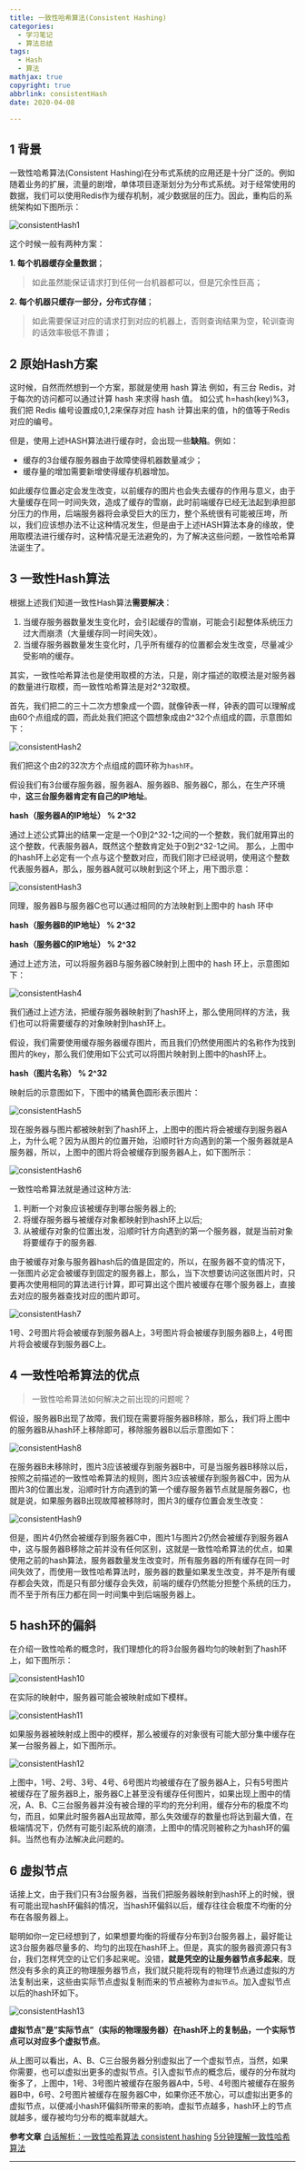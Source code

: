 ```yaml
---
title: 一致性哈希算法(Consistent Hashing)
categories:
  - 学习笔记
  - 算法总结
tags:
  - Hash
  - 算法
mathjax: true
copyright: true
abbrlink: consistentHash
date: 2020-04-08

---
```


## 1 背景
一致性哈希算法(Consistent Hashing)在分布式系统的应用还是十分广泛的。例如随着业务的扩展，流量的剧增，单体项目逐渐划分为分布式系统。对于经常使用的数据，我们可以使用Redis作为缓存机制，减少数据层的压力。因此，重构后的系统架构如下图所示：

<!--more-->

![consistentHash1](http://mzxie-image.oss-cn-hangzhou.aliyuncs.com/algorithm/papers/consistentHash1.png)

这个时候一般有两种方案：

**1. 每个机器缓存全量数据**；
>如此虽然能保证请求打到任何一台机器都可以，但是冗余性巨高；

**2. 每个机器只缓存一部分，分布式存储**；
>如此需要保证对应的请求打到对应的机器上，否则查询结果为空，轮训查询的话效率极低不靠谱；

## 2 原始Hash方案
这时候，自然而然想到一个方案，那就是使用 hash 算法 例如，有三台 Redis，对于每次的访问都可以通过计算 hash 来求得 hash 值。 如公式 h=hash(key)%3，我们把 Redis 编号设置成0,1,2来保存对应 hash 计算出来的值，h的值等于Redis对应的编号。

但是，使用上述HASH算法进行缓存时，会出现一些**缺陷**。例如：
* 缓存的3台缓存服务器由于故障使得机器数量减少；
* 缓存量的增加需要新增使得缓存机器增加。

如此缓存位置必定会发生改变，以前缓存的图片也会失去缓存的作用与意义，由于大量缓存在同一时间失效，造成了缓存的雪崩，此时前端缓存已经无法起到承担部分压力的作用，后端服务器将会承受巨大的压力，整个系统很有可能被压垮，所以，我们应该想办法不让这种情况发生，但是由于上述HASH算法本身的缘故，使用取模法进行缓存时，这种情况是无法避免的，为了解决这些问题，一致性哈希算法诞生了。

## 3 一致性Hash算法
根据上述我们知道一致性Hash算法**需要解决**：

1. 当缓存服务器数量发生变化时，会引起缓存的雪崩，可能会引起整体系统压力过大而崩溃（大量缓存同一时间失效）。
2. 当缓存服务器数量发生变化时，几乎所有缓存的位置都会发生改变，尽量减少受影响的缓存。


其实，一致性哈希算法也是使用取模的方法，只是，刚才描述的取模法是对服务器的数量进行取模，而一致性哈希算法是对2^32取模。

首先，我们把二的三十二次方想象成一个圆，就像钟表一样，钟表的圆可以理解成由60个点组成的圆，而此处我们把这个圆想象成由2^32个点组成的圆，示意图如下：

![consistentHash2](http://mzxie-image.oss-cn-hangzhou.aliyuncs.com/algorithm/papers/consistentHash2.png)

我们把这个由2的32次方个点组成的圆环称为`hash环`。


假设我们有3台缓存服务器，服务器A、服务器B、服务器C，那么，在生产环境中，**这三台服务器肯定有自己的IP地址**。

**hash（服务器A的IP地址） %  2^32**

通过上述公式算出的结果一定是一个0到2^32-1之间的一个整数，我们就用算出的这个整数，代表服务器A，既然这个整数肯定处于0到2^32-1之间。
那么，上图中的hash环上必定有一个点与这个整数对应，而我们刚才已经说明，使用这个整数代表服务器A，那么，服务器A就可以映射到这个环上，用下图示意：

![consistentHash3](http://mzxie-image.oss-cn-hangzhou.aliyuncs.com/algorithm/papers/consistentHash3.png)

同理，服务器B与服务器C也可以通过相同的方法映射到上图中的 hash 环中

**hash（服务器B的IP地址） %  2^32**

**hash（服务器C的IP地址） %  2^32**

通过上述方法，可以将服务器B与服务器C映射到上图中的 hash 环上，示意图如下：

![consistentHash4](http://mzxie-image.oss-cn-hangzhou.aliyuncs.com/algorithm/papers/consistentHash4.png)

我们通过上述方法，把缓存服务器映射到了hash环上，那么使用同样的方法，我们也可以将需要缓存的对象映射到hash环上。

假设，我们需要使用缓存服务器缓存图片，而且我们仍然使用图片的名称作为找到图片的key，那么我们使用如下公式可以将图片映射到上图中的hash环上。

**hash（图片名称） %  2^32**

映射后的示意图如下，下图中的橘黄色圆形表示图片：

![consistentHash5](http://mzxie-image.oss-cn-hangzhou.aliyuncs.com/algorithm/papers/consistentHash5.png)

现在服务器与图片都被映射到了hash环上，上图中的图片将会被缓存到服务器A上，为什么呢？因为从图片的位置开始，沿顺时针方向遇到的第一个服务器就是A服务器，所以，上图中的图片将会被缓存到服务器A上，如下图所示：


![consistentHash6](http://mzxie-image.oss-cn-hangzhou.aliyuncs.com/algorithm/papers/consistentHash6.png)

一致性哈希算法就是通过这种方法:
1. 判断一个对象应该被缓存到哪台服务器上的;
2. 将缓存服务器与被缓存对象都映射到hash环上以后;
3. 从被缓存对象的位置出发，沿顺时针方向遇到的第一个服务器，就是当前对象将要缓存于的服务器.

由于被缓存对象与服务器hash后的值是固定的，所以，在服务器不变的情况下，一张图片必定会被缓存到固定的服务器上，那么，当下次想要访问这张图片时，只要再次使用相同的算法进行计算，即可算出这个图片被缓存在哪个服务器上，直接去对应的服务器查找对应的图片即可。

![consistentHash7](http://mzxie-image.oss-cn-hangzhou.aliyuncs.com/algorithm/papers/consistentHash7.png)

1号、2号图片将会被缓存到服务器A上，3号图片将会被缓存到服务器B上，4号图片将会被缓存到服务器C上。

## 4 一致性哈希算法的优点
>一致性哈希算法如何解决之前出现的问题呢？

假设，服务器B出现了故障，我们现在需要将服务器B移除，那么，我们将上图中的服务器B从hash环上移除即可，移除服务器B以后示意图如下：

![consistentHash8](http://mzxie-image.oss-cn-hangzhou.aliyuncs.com/algorithm/papers/consistentHash8.png)

在服务器B未移除时，图片3应该被缓存到服务器B中，可是当服务器B移除以后，按照之前描述的一致性哈希算法的规则，图片3应该被缓存到服务器C中，因为从图片3的位置出发，沿顺时针方向遇到的第一个缓存服务器节点就是服务器C，也就是说，如果服务器B出现故障被移除时，图片3的缓存位置会发生改变：

![consistentHash9](http://mzxie-image.oss-cn-hangzhou.aliyuncs.com/algorithm/papers/consistentHash9.png)

但是，图片4仍然会被缓存到服务器C中，图片1与图片2仍然会被缓存到服务器A中，这与服务器B移除之前并没有任何区别，这就是一致性哈希算法的优点，如果使用之前的hash算法，服务器数量发生改变时，所有服务器的所有缓存在同一时间失效了，而使用一致性哈希算法时，服务器的数量如果发生改变，并不是所有缓存都会失效，而是只有部分缓存会失效，前端的缓存仍然能分担整个系统的压力，而不至于所有压力都在同一时间集中到后端服务器上。

## 5 hash环的偏斜
在介绍一致性哈希的概念时，我们理想化的将3台服务器均匀的映射到了hash环上，如下图所示：

![consistentHash10](http://mzxie-image.oss-cn-hangzhou.aliyuncs.com/algorithm/papers/consistentHash4.png)

在实际的映射中，服务器可能会被映射成如下模样。

![consistentHash11](http://mzxie-image.oss-cn-hangzhou.aliyuncs.com/algorithm/papers/consistentHash14.png)

如果服务器被映射成上图中的模样，那么被缓存的对象很有可能大部分集中缓存在某一台服务器上，如下图所示。

![consistentHash12](http://mzxie-image.oss-cn-hangzhou.aliyuncs.com/algorithm/papers/consistentHash15.png)

上图中，1号、2号、3号、4号、6号图片均被缓存在了服务器A上，只有5号图片被缓存在了服务器B上，服务器C上甚至没有缓存任何图片，如果出现上图中的情况，A、B、C三台服务器并没有被合理的平均的充分利用，缓存分布的极度不均匀，而且，如果此时服务器A出现故障，那么失效缓存的数量也将达到最大值，在极端情况下，仍然有可能引起系统的崩溃，上图中的情况则被称之为hash环的偏斜。当然也有办法解决此问题的。

## 6 虚拟节点
话接上文，由于我们只有3台服务器，当我们把服务器映射到hash环上的时候，很有可能出现hash环偏斜的情况，当hash环偏斜以后，缓存往往会极度不均衡的分布在各服务器上。

聪明如你一定已经想到了，如果想要均衡的将缓存分布到3台服务器上，最好能让这3台服务器尽量多的、均匀的出现在hash环上。但是，真实的服务器资源只有3台，我们怎样凭空的让它们多起来呢。没错，**就是凭空的让服务器节点多起来**，既然没有多余的真正的物理服务器节点，我们就只能将现有的物理节点通过虚拟的方法复制出来，这些由实际节点虚拟复制而来的节点被称为`虚拟节点`。加入虚拟节点以后的hash环如下。

![consistentHash13](http://mzxie-image.oss-cn-hangzhou.aliyuncs.com/algorithm/papers/consistentHash13.png)

**虚拟节点”是”实际节点”（实际的物理服务器）在hash环上的复制品，一个实际节点可以对应多个虚拟节点**。

从上图可以看出，A、B、C三台服务器分别虚拟出了一个虚拟节点，当然，如果你需要，也可以虚拟出更多的虚拟节点。引入虚拟节点的概念后，缓存的分布就均衡多了，上图中，1号、3号图片被缓存在服务器A中，5号、4号图片被缓存在服务器B中，6号、2号图片被缓存在服务器C中，如果你还不放心，可以虚拟出更多的虚拟节点，以便减小hash环偏斜所带来的影响，虚拟节点越多，hash环上的节点就越多，缓存被均匀分布的概率就越大。

**参考文章**
[白话解析：一致性哈希算法 consistent hashing](https://www.zsythink.net/archives/1182)
[5分钟理解一致性哈希算法](https://juejin.cn/post/6844903750860013576)

---